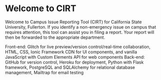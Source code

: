 Welcome to CIRT
===============

Welcome to Campus Issue Reporting Tool (CIRT) for California State University, Fullerton. If you identify a non-emergency issue on campus that requires attention, this tool can assist you in filing a report. Your report will then be forwarded to the appropriate department.

Front-end: Glitch for live preview/version control/real-time collaboration, HTML, CSS, Ionic Framework CDN for UI components, and vanilla JavaScript with Custom Elements API for web components
Back-end: GitHub for version control, Heroku for deployment, Python with Flask framework, PostgreSQL and SQLAlchemy for relational database management, Mailtrap for email testing
